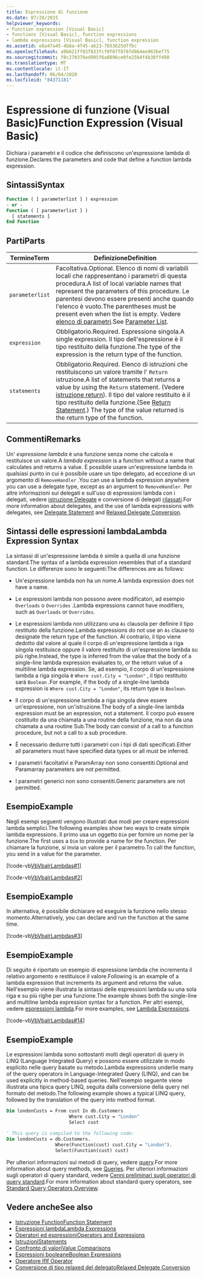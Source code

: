 ```yaml
---
title: Espressione di funzione
ms.date: 07/20/2015
helpviewer_keywords:
- Function expression [Visual Basic]
- functions [Visual Basic], function expressions
- lambda expressions [Visual Basic], function expression
ms.assetid: e8a47a45-4b8a-4f45-a623-7653625dffbc
ms.openlocfilehash: a9b621ff03f833fcf0f07f876fd864ee963bef75
ms.sourcegitcommit: f8c270376ed905f6a8896ce0fe25b4f4b38ff498
ms.translationtype: MT
ms.contentlocale: it-IT
ms.lasthandoff: 06/04/2020
ms.locfileid: "84371181"
---
```

# <a name="function-expression-visual-basic"></a><span data-ttu-id="58bfd-102">Espressione di funzione (Visual Basic)</span><span class="sxs-lookup"><span data-stu-id="58bfd-102">Function Expression (Visual Basic)</span></span>
<span data-ttu-id="58bfd-103">Dichiara i parametri e il codice che definiscono un'espressione lambda di funzione.</span><span class="sxs-lookup"><span data-stu-id="58bfd-103">Declares the parameters and code that define a function lambda expression.</span></span>  
  
## <a name="syntax"></a><span data-ttu-id="58bfd-104">Sintassi</span><span class="sxs-lookup"><span data-stu-id="58bfd-104">Syntax</span></span>  
  
```vb  
Function ( [ parameterlist ] ) expression  
- or -  
Function ( [ parameterlist ] )  
  [ statements ]  
End Function  
```  
  
## <a name="parts"></a><span data-ttu-id="58bfd-105">Parti</span><span class="sxs-lookup"><span data-stu-id="58bfd-105">Parts</span></span>  
  
|<span data-ttu-id="58bfd-106">Termine</span><span class="sxs-lookup"><span data-stu-id="58bfd-106">Term</span></span>|<span data-ttu-id="58bfd-107">Definizione</span><span class="sxs-lookup"><span data-stu-id="58bfd-107">Definition</span></span>|  
|---|---|  
|`parameterlist`|<span data-ttu-id="58bfd-108">Facoltativa.</span><span class="sxs-lookup"><span data-stu-id="58bfd-108">Optional.</span></span> <span data-ttu-id="58bfd-109">Elenco di nomi di variabili locali che rappresentano i parametri di questa procedura.</span><span class="sxs-lookup"><span data-stu-id="58bfd-109">A list of local variable names that represent the parameters of this procedure.</span></span> <span data-ttu-id="58bfd-110">Le parentesi devono essere presenti anche quando l'elenco è vuoto.</span><span class="sxs-lookup"><span data-stu-id="58bfd-110">The parentheses must be present even when the list is empty.</span></span> <span data-ttu-id="58bfd-111">Vedere [elenco di parametri](../statements/parameter-list.md).</span><span class="sxs-lookup"><span data-stu-id="58bfd-111">See [Parameter List](../statements/parameter-list.md).</span></span>|  
|`expression`|<span data-ttu-id="58bfd-112">Obbligatorio.</span><span class="sxs-lookup"><span data-stu-id="58bfd-112">Required.</span></span> <span data-ttu-id="58bfd-113">Espressione singola.</span><span class="sxs-lookup"><span data-stu-id="58bfd-113">A single expression.</span></span> <span data-ttu-id="58bfd-114">Il tipo dell'espressione è il tipo restituito della funzione.</span><span class="sxs-lookup"><span data-stu-id="58bfd-114">The type of the expression is the return type of the function.</span></span>|  
|`statements`|<span data-ttu-id="58bfd-115">Obbligatorio.</span><span class="sxs-lookup"><span data-stu-id="58bfd-115">Required.</span></span> <span data-ttu-id="58bfd-116">Elenco di istruzioni che restituiscono un valore tramite l' `Return` istruzione.</span><span class="sxs-lookup"><span data-stu-id="58bfd-116">A list of statements that returns a value by using the `Return` statement.</span></span> <span data-ttu-id="58bfd-117">(Vedere [istruzione return](../statements/return-statement.md)). Il tipo del valore restituito è il tipo restituito della funzione.</span><span class="sxs-lookup"><span data-stu-id="58bfd-117">(See [Return Statement](../statements/return-statement.md).) The type of the value returned is the return type of the function.</span></span>|  
  
## <a name="remarks"></a><span data-ttu-id="58bfd-118">Commenti</span><span class="sxs-lookup"><span data-stu-id="58bfd-118">Remarks</span></span>  
 <span data-ttu-id="58bfd-119">Un' *espressione lambda* è una funzione senza nome che calcola e restituisce un valore.</span><span class="sxs-lookup"><span data-stu-id="58bfd-119">A *lambda expression* is a function without a name that calculates and returns a value.</span></span> <span data-ttu-id="58bfd-120">È possibile usare un'espressione lambda in qualsiasi punto in cui è possibile usare un tipo delegato, ad eccezione di un argomento di `RemoveHandler` .</span><span class="sxs-lookup"><span data-stu-id="58bfd-120">You can use a lambda expression anywhere you can use a delegate type, except as an argument to `RemoveHandler`.</span></span> <span data-ttu-id="58bfd-121">Per altre informazioni sui delegati e sull'uso di espressioni lambda con i delegati, vedere [istruzione Delegate](../statements/delegate-statement.md) e conversione di delegati [rilassati](../../programming-guide/language-features/delegates/relaxed-delegate-conversion.md).</span><span class="sxs-lookup"><span data-stu-id="58bfd-121">For more information about delegates, and the use of lambda expressions with delegates, see [Delegate Statement](../statements/delegate-statement.md) and [Relaxed Delegate Conversion](../../programming-guide/language-features/delegates/relaxed-delegate-conversion.md).</span></span>  
  
## <a name="lambda-expression-syntax"></a><span data-ttu-id="58bfd-122">Sintassi delle espressioni lambda</span><span class="sxs-lookup"><span data-stu-id="58bfd-122">Lambda Expression Syntax</span></span>  
 <span data-ttu-id="58bfd-123">La sintassi di un'espressione lambda è simile a quella di una funzione standard.</span><span class="sxs-lookup"><span data-stu-id="58bfd-123">The syntax of a lambda expression resembles that of a standard function.</span></span> <span data-ttu-id="58bfd-124">Le differenze sono le seguenti:</span><span class="sxs-lookup"><span data-stu-id="58bfd-124">The differences are as follows:</span></span>  
  
- <span data-ttu-id="58bfd-125">Un'espressione lambda non ha un nome.</span><span class="sxs-lookup"><span data-stu-id="58bfd-125">A lambda expression does not have a name.</span></span>  
  
- <span data-ttu-id="58bfd-126">Le espressioni lambda non possono avere modificatori, ad esempio `Overloads` o `Overrides` .</span><span class="sxs-lookup"><span data-stu-id="58bfd-126">Lambda expressions cannot have modifiers, such as `Overloads` or `Overrides`.</span></span>  
  
- <span data-ttu-id="58bfd-127">Le espressioni lambda non utilizzano una `As` clausola per definire il tipo restituito della funzione.</span><span class="sxs-lookup"><span data-stu-id="58bfd-127">Lambda expressions do not use an `As` clause to designate the return type of the function.</span></span> <span data-ttu-id="58bfd-128">Al contrario, il tipo viene dedotto dal valore al quale il corpo di un'espressione lambda a riga singola restituisce oppure il valore restituito di un'espressione lambda su più righe.</span><span class="sxs-lookup"><span data-stu-id="58bfd-128">Instead, the type is inferred from the value that the body of a single-line lambda expression evaluates to, or the return value of a multiline lambda expression.</span></span> <span data-ttu-id="58bfd-129">Se, ad esempio, il corpo di un'espressione lambda a riga singola è `Where cust.City = "London"` , il tipo restituito sarà `Boolean` .</span><span class="sxs-lookup"><span data-stu-id="58bfd-129">For example, if the body of a single-line lambda expression is `Where cust.City = "London"`, its return type is `Boolean`.</span></span>  
  
- <span data-ttu-id="58bfd-130">Il corpo di un'espressione lambda a riga singola deve essere un'espressione, non un'istruzione.</span><span class="sxs-lookup"><span data-stu-id="58bfd-130">The body of a single-line lambda expression must be an expression, not a statement.</span></span> <span data-ttu-id="58bfd-131">Il corpo può essere costituito da una chiamata a una routine della funzione, ma non da una chiamata a una routine Sub.</span><span class="sxs-lookup"><span data-stu-id="58bfd-131">The body can consist of a call to a function procedure, but not a call to a sub procedure.</span></span>  
  
- <span data-ttu-id="58bfd-132">È necessario dedurre tutti i parametri con i tipi di dati specificati.</span><span class="sxs-lookup"><span data-stu-id="58bfd-132">Either all parameters must have specified data types or all must be inferred.</span></span>  
  
- <span data-ttu-id="58bfd-133">I parametri facoltativi e ParamArray non sono consentiti.</span><span class="sxs-lookup"><span data-stu-id="58bfd-133">Optional and Paramarray parameters are not permitted.</span></span>  
  
- <span data-ttu-id="58bfd-134">I parametri generici non sono consentiti.</span><span class="sxs-lookup"><span data-stu-id="58bfd-134">Generic parameters are not permitted.</span></span>  
  
## <a name="example"></a><span data-ttu-id="58bfd-135">Esempio</span><span class="sxs-lookup"><span data-stu-id="58bfd-135">Example</span></span>  
 <span data-ttu-id="58bfd-136">Negli esempi seguenti vengono illustrati due modi per creare espressioni lambda semplici.</span><span class="sxs-lookup"><span data-stu-id="58bfd-136">The following examples show two ways to create simple lambda expressions.</span></span> <span data-ttu-id="58bfd-137">Il primo usa un oggetto `Dim` per fornire un nome per la funzione.</span><span class="sxs-lookup"><span data-stu-id="58bfd-137">The first uses a `Dim` to provide a name for the function.</span></span> <span data-ttu-id="58bfd-138">Per chiamare la funzione, si invia un valore per il parametro.</span><span class="sxs-lookup"><span data-stu-id="58bfd-138">To call the function, you send in a value for the parameter.</span></span>  
  
 [!code-vb[VbVbalrLambdas#1](~/samples/snippets/visualbasic/VS_Snippets_VBCSharp/VbVbalrLambdas/VB/Class1.vb#1)]  
  
 [!code-vb[VbVbalrLambdas#2](~/samples/snippets/visualbasic/VS_Snippets_VBCSharp/VbVbalrLambdas/VB/Class1.vb#2)]  
  
## <a name="example"></a><span data-ttu-id="58bfd-139">Esempio</span><span class="sxs-lookup"><span data-stu-id="58bfd-139">Example</span></span>  
 <span data-ttu-id="58bfd-140">In alternativa, è possibile dichiarare ed eseguire la funzione nello stesso momento.</span><span class="sxs-lookup"><span data-stu-id="58bfd-140">Alternatively, you can declare and run the function at the same time.</span></span>  
  
 [!code-vb[VbVbalrLambdas#3](~/samples/snippets/visualbasic/VS_Snippets_VBCSharp/VbVbalrLambdas/VB/Class1.vb#3)]  
  
## <a name="example"></a><span data-ttu-id="58bfd-141">Esempio</span><span class="sxs-lookup"><span data-stu-id="58bfd-141">Example</span></span>  
 <span data-ttu-id="58bfd-142">Di seguito è riportato un esempio di espressione lambda che incrementa il relativo argomento e restituisce il valore.</span><span class="sxs-lookup"><span data-stu-id="58bfd-142">Following is an example of a lambda expression that increments its argument and returns the value.</span></span> <span data-ttu-id="58bfd-143">Nell'esempio viene illustrata la sintassi delle espressioni lambda su una sola riga e su più righe per una funzione.</span><span class="sxs-lookup"><span data-stu-id="58bfd-143">The example shows both the single-line and multiline lambda expression syntax for a function.</span></span> <span data-ttu-id="58bfd-144">Per altri esempi, vedere [espressioni lambda](../../programming-guide/language-features/procedures/lambda-expressions.md).</span><span class="sxs-lookup"><span data-stu-id="58bfd-144">For more examples, see [Lambda Expressions](../../programming-guide/language-features/procedures/lambda-expressions.md).</span></span>  
  
 [!code-vb[VbVbalrLambdas#14](~/samples/snippets/visualbasic/VS_Snippets_VBCSharp/VbVbalrLambdas/VB/Class1.vb#14)]  
  
## <a name="example"></a><span data-ttu-id="58bfd-145">Esempio</span><span class="sxs-lookup"><span data-stu-id="58bfd-145">Example</span></span>  
 <span data-ttu-id="58bfd-146">Le espressioni lambda sono sottostanti molti degli operatori di query in LINQ (Language Integrated Query) e possono essere utilizzate in modo esplicito nelle query basate su metodo.</span><span class="sxs-lookup"><span data-stu-id="58bfd-146">Lambda expressions underlie many of the query operators in Language-Integrated Query (LINQ), and can be used explicitly in method-based queries.</span></span> <span data-ttu-id="58bfd-147">Nell'esempio seguente viene illustrata una tipica query LINQ, seguita dalla conversione della query nel formato del metodo.</span><span class="sxs-lookup"><span data-stu-id="58bfd-147">The following example shows a typical LINQ query, followed by the translation of the query into method format.</span></span>  
  
```vb  
Dim londonCusts = From cust In db.Customers  
                       Where cust.City = "London"  
                       Select cust  
  
' This query is compiled to the following code:  
Dim londonCusts = db.Customers.  
                  Where(Function(cust) cust.City = "London").  
                  Select(Function(cust) cust)  
```  
  
 <span data-ttu-id="58bfd-148">Per ulteriori informazioni sui metodi di query, vedere [query](../queries/index.md).</span><span class="sxs-lookup"><span data-stu-id="58bfd-148">For more information about query methods, see [Queries](../queries/index.md).</span></span> <span data-ttu-id="58bfd-149">Per ulteriori informazioni sugli operatori di query standard, vedere [Cenni preliminari sugli operatori di query standard](../../programming-guide/concepts/linq/standard-query-operators-overview.md).</span><span class="sxs-lookup"><span data-stu-id="58bfd-149">For more information about standard query operators, see [Standard Query Operators Overview](../../programming-guide/concepts/linq/standard-query-operators-overview.md).</span></span>  
  
## <a name="see-also"></a><span data-ttu-id="58bfd-150">Vedere anche</span><span class="sxs-lookup"><span data-stu-id="58bfd-150">See also</span></span>

- [<span data-ttu-id="58bfd-151">Istruzione Function</span><span class="sxs-lookup"><span data-stu-id="58bfd-151">Function Statement</span></span>](../statements/function-statement.md)
- [<span data-ttu-id="58bfd-152">Espressioni lambda</span><span class="sxs-lookup"><span data-stu-id="58bfd-152">Lambda Expressions</span></span>](../../programming-guide/language-features/procedures/lambda-expressions.md)
- [<span data-ttu-id="58bfd-153">Operatori ed espressioni</span><span class="sxs-lookup"><span data-stu-id="58bfd-153">Operators and Expressions</span></span>](../../programming-guide/language-features/operators-and-expressions/index.md)
- [<span data-ttu-id="58bfd-154">Istruzioni</span><span class="sxs-lookup"><span data-stu-id="58bfd-154">Statements</span></span>](../../programming-guide/language-features/statements.md)
- [<span data-ttu-id="58bfd-155">Confronto di valori</span><span class="sxs-lookup"><span data-stu-id="58bfd-155">Value Comparisons</span></span>](../../programming-guide/language-features/operators-and-expressions/value-comparisons.md)
- [<span data-ttu-id="58bfd-156">Espressioni booleane</span><span class="sxs-lookup"><span data-stu-id="58bfd-156">Boolean Expressions</span></span>](../../programming-guide/language-features/operators-and-expressions/boolean-expressions.md)
- [<span data-ttu-id="58bfd-157">Operatore If</span><span class="sxs-lookup"><span data-stu-id="58bfd-157">If Operator</span></span>](if-operator.md)
- [<span data-ttu-id="58bfd-158">Conversione di tipo relaxed del delegato</span><span class="sxs-lookup"><span data-stu-id="58bfd-158">Relaxed Delegate Conversion</span></span>](../../programming-guide/language-features/delegates/relaxed-delegate-conversion.md)

